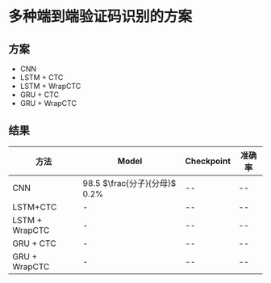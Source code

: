 # 多种端到端验证码识别的方案

## 方案
* CNN
* LSTM + CTC
* LSTM + WrapCTC
* GRU + CTC
* GRU + WrapCTC

## 结果
|方法|Model|Checkpoint|准确率|
|--|--|--|--|
|CNN|98.5 $\frac{分子}{分母}$ 0.2%|--|--|
|LSTM+CTC|-|--|--|--|--|--|--|--|--|
|LSTM + WrapCTC|-|--|--|--|--|--|--|
|GRU + CTC|-|--|--|--|--|
|GRU + WrapCTC|-|--|--|
